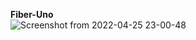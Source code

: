 
<b>Fiber-Uno</b>
<br>
![Screenshot from 2022-04-25 23-00-48](https://user-images.githubusercontent.com/78546078/165142371-a9565a92-95d3-4b6c-8995-27341867fcb2.png)
